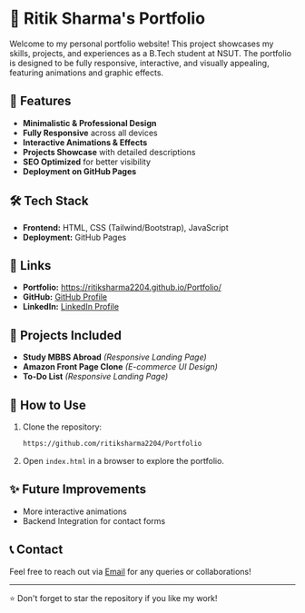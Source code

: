 # 🚀 Ritik Sharma's Portfolio

Welcome to my personal portfolio website! This project showcases my skills, projects, and experiences as a B.Tech student at NSUT. The portfolio is designed to be fully responsive, interactive, and visually appealing, featuring animations and graphic effects.

## 📌 Features
- **Minimalistic & Professional Design**
- **Fully Responsive** across all devices
- **Interactive Animations & Effects**
- **Projects Showcase** with detailed descriptions
- **SEO Optimized** for better visibility
- **Deployment on GitHub Pages**

## 🛠️ Tech Stack
- **Frontend:** HTML, CSS (Tailwind/Bootstrap), JavaScript
- **Deployment:** GitHub Pages

## 🔗 Links
- **Portfolio:** https://ritiksharma2204.github.io/Portfolio/
- **GitHub:** [GitHub Profile](https://github.com/ritiksharma/2204) 
- **LinkedIn:** [LinkedIn Profile](https://www.linkedin.com/in/ritiksharma/2211) 

## 📂 Projects Included
- **Study MBBS Abroad** *(Responsive Landing Page)*
- **Amazon Front Page Clone** *(E-commerce UI Design)*
- **To-Do List** *(Responsive Landing Page)*

## 📌 How to Use
1. Clone the repository:
   ```bash
   https://github.com/ritiksharma2204/Portfolio
   ```
2. Open `index.html` in a browser to explore the portfolio.

## ✨ Future Improvements

- More interactive animations
- Backend Integration for contact forms

## 📞 Contact
Feel free to reach out via [Email](mailto:ritik.sh54321@gmail.com) for any queries or collaborations!

---

⭐ Don't forget to star the repository if you like my work!


